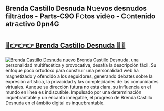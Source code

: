 ## Brenda Castillo Desnuda N𝚞𝚎vos desn𝚞dos filtr𝚊dos - Parts-C9O F𝚘tos vid𝚎o - C𝚘ntenido atr𝚊ctivo 0pn4G

# <h2><a href="http://mbanwle.tromn.icu/?c=Brenda+Castillo+Desnuda">🔗👉👉👉 Brenda Castillo Desnuda 🔗🔗</a></h2>

[![Brenda Castillo Desnuda nuevo](https://i.imgur.com/pEAQMta.gif)](http://mbanwle.tromn.icu/?c=Brenda+Castillo+Desnuda)
Brenda Castillo Desnuda, una personalidad multifacética y provocativa, desafía la descripción fácil. Su enfoque poco ortodoxo para construir una personalidad web ha magnetizado y ofendido a los seguidores, generando debates sobre la expresión artística, la privacidad y las complejidades de las comunidades virtuales. Aunque su dirección futura no está clara, su influencia en el mundo en línea es indiscutible. Impulsado por una determinación inquebrantable y un encanto innegable, el progreso de Brenda Castillo Desnuda en el ámbito digital es inquebrantable.
